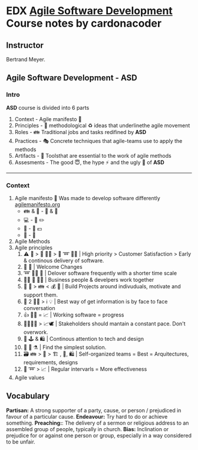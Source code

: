 # EDX [Agile Software Development][edxlink] Course notes by cardonacoder

## Instructor

Bertrand Meyer.

## Agile Software Development - ASD

### Intro

**ASD** course is divided into 6 parts

1. Context - Agile manifesto :scroll:
2. Principles - :key: methodological  :recycle: ideas that underlinethe agile movement
3. Roles - :family: Traditional jobs and tasks redifined by **ASD** 
4. Practices - :performing_arts: Concrete techniques that agile-teams use to apply the methods
5. Artifacts - :wrench: Toolsthat are essential to the work of agile methods
6. Assesments - The good :innocent:, the hype :zap:  and the ugly :frog:  of **ASD**

---

### Context

1. Agile manifesto :scroll:
    Was made to develop software differently [agilemanifesto.org][am]
    - :family: & :handshake: - :scroll: & :wrench:
    - :computer: - :page_facing_up: :pencil2:
    - :couple: - :bookmark_tabs: :dollar:
    - :roller_coaster: - :memo: 
2. Agile Methods
3. Agile principles
    1. :warning: :mount_fuji: > :green_heart: 👩‍💼 > :calendar: :loop: 👨‍💻 | High priority > Customer Satisfaction > Early & continous delivery of software.
    2. :bow: 🔁 | Welcome Changes
    3. :loop: 👨‍💻 :calendar: | Delover software frequently with a shorter time scale
    4. 👩‍💼 🤝 👨‍💻 | Business people & develpers work together
    5. :office: :construction: > 👪 < :moneybag: :sunrise_over_mountains: | Build Projects around indivuduals, motivate and support them.
    6. 🧔 2 👩‍🦰 > :information_source: :bulb: | Best way of get information is by face to face conversation
    7. :+1: 👨‍💻 = :chart_with_upwards_trend: | Working software = progress
    8. 👨‍💻👩‍💼 > :chart_with_upwards_trend:🕊️ | Stakeholders should mantain a constant pace. Don't overwork.
    9. :eyes: 🕹️ & 🛍️ | Continous attention to tech and design
    10. 🔎 🧫 ⚗️ | Find the simplest solution.
    11. 🗃️ 👪 > 🥇 > 🏗️ , 📝, 🛍️ | Self-organized teams = Best = Arquitectures, requirements, designs
    12. :calendar: :loop: > 📈 | Regular intervarls = More effectiveness
4. Agile values

## Vocabulary

**Partisan:** A strong supporter of a party, cause, or person / prejudiced in favour of a particular cause.
**Endeavour:** Try hard to do or achieve something.
**Preaching:**: The delivery of a sermon or religious address to an assembled group of people, typically in church.
**Bias:** Inclination or prejudice for or against one person or group, especially in a way considered to be unfair.

[edxlink]: https://courses.edx.org/courses/course-v1:ETHx+ASD.1x+1T2019/course/
[am]: http://agilemanifesto.org/